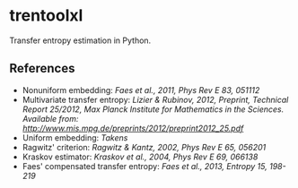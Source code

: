 # trentoolxl

Transfer entropy estimation in Python.

## References
+ Nonuniform embedding: *Faes et al., 2011, Phys Rev E 83, 051112*
+ Multivariate transfer entropy: *Lizier & Rubinov, 2012, Preprint, Technical Report 25/2012,
Max Planck Institute for Mathematics in the Sciences. Available from:
http://www.mis.mpg.de/preprints/2012/preprint2012_25.pdf*
+ Uniform embedding: *Takens*
+ Ragwitz' criterion: *Ragwitz & Kantz, 2002, Phys Rev E 65, 056201*
+ Kraskov estimator: *Kraskov et al., 2004, Phys Rev E 69, 066138*
+ Faes' compensated transfer entropy: *Faes et al., 2013, Entropy 15, 198-219*
